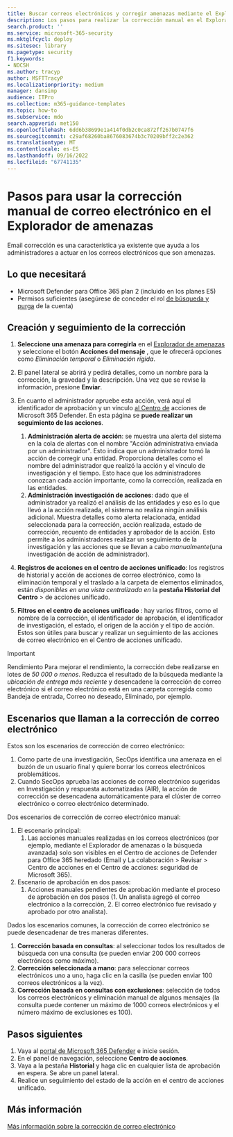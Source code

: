 ```yaml
---
title: Buscar correos electrónicos y corregir amenazas mediante el Explorador de amenazas en Microsoft 365 Defender
description: Los pasos para realizar la corrección manual en el Explorador de amenazas en Microsoft 365 Defender, incluido cómo obtener el mejor rendimiento y escenarios que llaman a la corrección.
search.product: ''
ms.service: microsoft-365-security
ms.mktglfcycl: deploy
ms.sitesec: library
ms.pagetype: security
f1.keywords:
- NOCSH
ms.author: tracyp
author: MSFTTracyP
ms.localizationpriority: medium
manager: dansimp
audience: ITPro
ms.collection: m365-guidance-templates
ms.topic: how-to
ms.subservice: mdo
search.appverid: met150
ms.openlocfilehash: 6dd6b38699e1a414f0db2c0ca872ff267b0747f6
ms.sourcegitcommit: c29af68260ba8676083674b3c70209bff2c2e362
ms.translationtype: MT
ms.contentlocale: es-ES
ms.lasthandoff: 09/16/2022
ms.locfileid: "67741135"
---
```

# <a name="steps-to-use-manual-email-remediation-in-threat-explorer"></a>Pasos para usar la corrección manual de correo electrónico en el Explorador de amenazas

Email corrección es una característica ya existente que ayuda a los administradores a actuar en los correos electrónicos que son amenazas.

## <a name="what-youll-need"></a>Lo que necesitará
- Microsoft Defender para Office 365 plan 2 (incluido en los planes E5)
- Permisos suficientes (asegúrese de conceder el rol [de búsqueda y purga](https://sip.security.microsoft.com/securitypermissions) de la cuenta)

## <a name="create-and-track-the-remediation"></a>Creación y seguimiento de la corrección

1. **Seleccione una amenaza para corregirla** en el [Explorador de amenazas](https://security.microsoft.com/threatexplorer) y seleccione el botón **Acciones del mensaje** , que le ofrecerá opciones como *Eliminación temporal* o *Eliminación rígida*.
1. El panel lateral se abrirá y pedirá detalles, como un nombre para la corrección, la gravedad y la descripción. Una vez que se revise la información, presione **Enviar**.
1. En cuanto el administrador apruebe esta acción, verá aquí el identificador de aprobación y un vínculo [al Centro de](https://security.microsoft.com/action-center/history) acciones de Microsoft 365 Defender. En esta página se **puede realizar un seguimiento de las acciones**.

    1. **Administración alerta de acción**: se muestra una alerta del sistema en la cola de alertas con el nombre "Acción administrativa enviada por un administrador". Esto indica que un administrador tomó la acción de corregir una entidad. Proporciona detalles como el nombre del administrador que realizó la acción y el vínculo de investigación y el tiempo. Esto hace que los administradores conozcan cada acción importante, como la corrección, realizada en las entidades.
    1. **Administración investigación de acciones**: dado que el administrador ya realizó el análisis de las entidades y eso es lo que llevó a la acción realizada, el sistema no realiza ningún análisis adicional. Muestra detalles como alerta relacionada, entidad seleccionada para la corrección, acción realizada, estado de corrección, recuento de entidades y aprobador de la acción. Esto permite a los administradores realizar un seguimiento de la investigación y las acciones que se llevan a cabo *manualmente*(una investigación de acción de administrador).
1. **Registros de acciones en el centro de acciones unificado**: los registros de historial y acción de acciones de correo electrónico, como la eliminación temporal y el traslado a la carpeta de elementos eliminados, están *disponibles en una vista centralizada en* la **pestaña Historial** **del Centro** >  de acciones unificado. 
1. **Filtros en el centro de acciones unificado** : hay varios filtros, como el nombre de la corrección, el identificador de aprobación, el identificador de investigación, el estado, el origen de la acción y el tipo de acción. Estos son útiles para buscar y realizar un seguimiento de las acciones de correo electrónico en el Centro de acciones unificado.

> [!IMPORTANT]
> Rendimiento Para mejorar el rendimiento, la corrección debe realizarse en lotes de *50 000 o menos*. Reduzca el resultado de la búsqueda mediante la *ubicación de entrega más reciente* y desencadene la corrección de correo electrónico si el correo electrónico está en una carpeta corregida como Bandeja de entrada, Correo no deseado, Eliminado, por ejemplo.

## <a name="scenarios-that-call-for-email-remediation"></a>Escenarios que llaman a la corrección de correo electrónico

Estos son los escenarios de corrección de correo electrónico:

1. Como parte de una investigación, SecOps identifica una amenaza en el buzón de un usuario final y quiere borrar los correos electrónicos problemáticos.
1. Cuando SecOps aprueba las acciones de correo electrónico sugeridas en Investigación y respuesta automatizadas (AIR), la acción de corrección se desencadena automáticamente para el clúster de correo electrónico o correo electrónico determinado.

Dos escenarios de corrección de correo electrónico manual:

1. El escenario principal:
    1. Las acciones manuales realizadas en los correos electrónicos (por ejemplo, mediante el Explorador de amenazas o la búsqueda avanzada) solo son visibles en el Centro de acciones de Defender para Office 365 heredado (Email y La colaboración > Revisar > Centro de acciones en el Centro de acciones: seguridad de Microsoft 365).  
1. Escenario de aprobación en dos pasos:
    1. Acciones manuales pendientes de aprobación mediante el proceso de aprobación en dos pasos (1. Un analista agregó el correo electrónico a la corrección, 2. El correo electrónico fue revisado y aprobado por otro analista).

Dados los escenarios comunes, la corrección de correo electrónico se puede desencadenar de tres maneras diferentes.

1. **Corrección basada en consultas**: al seleccionar todos los resultados de búsqueda con una consulta (se pueden enviar 200 000 correos electrónicos como máximo).
1. **Corrección seleccionada a mano**: para seleccionar correos electrónicos uno a uno, haga clic en la casilla (se pueden enviar 100 correos electrónicos a la vez).
1. **Corrección basada en consultas con exclusiones**: selección de todos los correos electrónicos y eliminación manual de algunos mensajes (la consulta puede contener un máximo de 1000 correos electrónicos y el número máximo de exclusiones es 100).

## <a name="next-steps"></a>Pasos siguientes
1. Vaya al [portal de Microsoft 365 Defender](https://security.microsoft.com) e inicie sesión.
1. En el panel de navegación, seleccione **Centro de acciones**.
1. Vaya a la pestaña **Historial** y haga clic en cualquier lista de aprobación en espera. Se abre un panel lateral.  
1. Realice un seguimiento del estado de la acción en el centro de acciones unificado.

## <a name="more-information"></a>Más información

[Más información sobre la corrección de correo electrónico](../../office-365-security/air-review-approve-pending-completed-actions.md)
